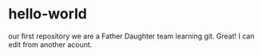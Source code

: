 # hello-world
our first repository
we are a Father Daughter team learning git.
Great!  I can edit from another acount.
